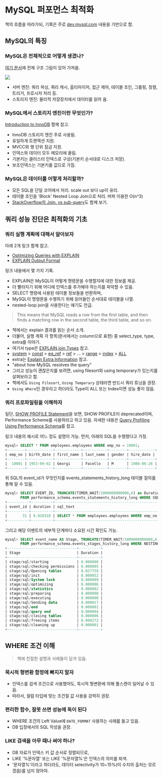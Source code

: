 # MySQL 퍼포먼스 최적화

책의 흐름을 따라가되, 기록은 주로 [dev.mysql.com](https://dev.mysql.com/) 내용을 기반으로 함.

## MySQL의 특징

### MySQL은 전체적으로 어떻게 생겼나?

[여기 문서](https://www.rathishkumar.in/2016/04/understanding-mysql-architecture.html)에 전체 구조 그림이 있어 가져옴.

![](https://3.bp.blogspot.com/-WllJC9xfxqg/VxTbuAoMm4I/AAAAAAAAHzA/1tF7Sxx8Y34levMmR9fYPZfDQDHVdWzKwCLcB/s1600/MySQL%2BArchitecture.png)

- 서버 엔진: 쿼리 파싱, 쿼리 캐시, 옵티마이저, 접근 제어, 테이블 조인, 그룹핑, 정렬, 트리거, 프로시저 처리 등.
- 스토리지 엔진: 물리적 저장장치에서 데이터를 읽어 옴.

### MySQL에서 스토리지 엔진이란 무엇인가?

[Introduction to InnoDB](https://dev.mysql.com/doc/refman/8.0/en/innodb-introduction.html) 함께 참고.

- InnoDB 스토리지 엔진 주로 사용됨.
- 유일하게 트랜잭션 지원.
- MVCC와 행 단위 잠금 지원.
- 인덱스와 데이터 모두 메모리에 올림.
- 기본키는 클러스터 인덱스로 구성(기본키 순서대로 디스크 저장).
- 보조인덱스는 기본키를 값으로 가짐.

### MySQL은 데이터를 어떻게 처리할까?

- 모든 SQL을 단일 코어에서 처리. scale out 보다 up이 유리.
- 테이블 조인을 'Block' Nested Loop Join으로 처리. 버퍼 이용한 O(n^3)
- [StackOverflow의 Join. vs sub-query](https://stackoverflow.com/questions/2577174/join-vs-sub-query)도 함께 보기.

## 쿼리 성능 진단은 최적화의 기초

### 쿼리 실행 계획에 대해서 알아보자

아래 2개 링크 함께 참고.

- [Optimizing Queries with EXPLAIN](https://dev.mysql.com/doc/refman/8.0/en/using-explain.html)
- [EXPLAIN Output Format](https://dev.mysql.com/doc/refman/8.0/en/explain-output.html)

링크 내용에서 몇 가지 기록.

- EXPLAIN은 MySQL이 어떻게 명령문을 수행할지에 대한 정보를 제공.
- 더 빨라지기 위해 어디에 인덱스를 추가해야 하는지를 파악할 수 있음.
- SELECT 명령에 사용된 테이블 정보들을 반환하며,
- MySQL이 명령문을 수행하기 위해 읽어들인 순서대로 테이블을 나열.
- nested-loop join을 사용한다는 얘기도 언급.

> This means that MySQL reads a row from the first table, and then finds a matching row in the second table, the third table, and so on.

- 책에서는 explain 결과를 읽는 순서 소개.
- 더불어, 실행 계획 각 항목(문서에서는 column으로 표현) 중 select_type, type, extra를 이야기.
- 여기서 type은 [EXPLAIN join Types](https://dev.mysql.com/doc/refman/8.0/en/explain-output.html#explain-join-types) 참고.
- [system](https://dev.mysql.com/doc/refman/8.0/en/explain-output.html#jointype_system) > [const](https://dev.mysql.com/doc/refman/8.0/en/explain-output.html#jointype_const) > [eq_ref](https://dev.mysql.com/doc/refman/8.0/en/explain-output.html#jointype_eq_ref) > [ref](https://dev.mysql.com/doc/refman/8.0/en/explain-output.html#jointype_ref) > ... > [range](https://dev.mysql.com/doc/refman/8.0/en/explain-output.html#jointype_range) > [index](https://dev.mysql.com/doc/refman/8.0/en/explain-output.html#jointype_index) > [ALL](https://dev.mysql.com/doc/refman/8.0/en/explain-output.html#jointype_all)
- extra는 [Explain Extra Information](https://dev.mysql.com/doc/refman/8.0/en/explain-output.html#explain-extra-information) 참고.
- "about how MySQL resolves the query"
- 그리고 성능이 괜찮은지를 보려면, using filesort와 using temporary가 있는지를 살펴보라고 함.
- 책에서도 `Using Filesort`, `Using Temporary` 상태라면 반드시 쿼리 튜닝을 권장.
- `Using Where`인 경우라고 하더라도 Type이 ALL 또는 Index이면 성능 좋지 않음.

### 쿼리 프로파일링을 이해하자

일단, [SHOW PROFILE Statement](https://dev.mysql.com/doc/refman/8.0/en/show-profile.html)을 보면, SHOW PROFILE이 deprecated이며, Performance Scheme를 사용하라고 하고 있음. 자세한 내용은 [Query Profiling Using Performance Schema](https://dev.mysql.com/doc/refman/8.0/en/performance-schema-query-profiling.html)를 참고.

링크 내용의 예시로 어느 정도 설명이 가능. 먼저, 아래의 SQL을 수행했다고 가정.

```sql
mysql> SELECT * FROM employees.employees WHERE emp_no = 10001;
+--------+------------+------------+-----------+--------+------------+
| emp_no | birth_date | first_name | last_name | gender | hire_date |
+--------+------------+------------+-----------+--------+------------+
|  10001 | 1953-09-02 | Georgi     | Facello   | M      | 1986-06-26 |
+--------+------------+------------+-----------+--------+------------+
```

위 SQL의 event_id가 무엇인지를 events_statements_history_long 테이블 질의를 통해 알 수 있음.

```sql
mysql> SELECT EVENT_ID, TRUNCATE(TIMER_WAIT/1000000000000,6) as Duration, SQL_TEXT
       FROM performance_schema.events_statements_history_long WHERE SQL_TEXT like '%10001%';
+----------+----------+--------------------------------------------------------+
| event_id | duration | sql_text                                               |
+----------+----------+--------------------------------------------------------+
|       31 | 0.028310 | SELECT * FROM employees.employees WHERE emp_no = 10001 |
+----------+----------+--------------------------------------------------------+
```

그리고 해당 이벤트의 세부적 단계마다 소요된 시간 확인도 가능.

```sql
mysql> SELECT event_name AS Stage, TRUNCATE(TIMER_WAIT/1000000000000,6) AS Duration
       FROM performance_schema.events_stages_history_long WHERE NESTING_EVENT_ID=31;
+--------------------------------+----------+
| Stage                          | Duration |
+--------------------------------+----------+
| stage/sql/starting             | 0.000080 |
| stage/sql/checking permissions | 0.000005 |
| stage/sql/Opening tables       | 0.027759 |
| stage/sql/init                 | 0.000052 |
| stage/sql/System lock          | 0.000009 |
| stage/sql/optimizing           | 0.000006 |
| stage/sql/statistics           | 0.000082 |
| stage/sql/preparing            | 0.000008 |
| stage/sql/executing            | 0.000000 |
| stage/sql/Sending data         | 0.000017 |
| stage/sql/end                  | 0.000001 |
| stage/sql/query end            | 0.000004 |
| stage/sql/closing tables       | 0.000006 |
| stage/sql/freeing items        | 0.000272 |
| stage/sql/cleaning up          | 0.000001 |
+--------------------------------+----------+
```

## WHERE 조건 이해

> 책에 친절한 설명과 사례들이 담겨 있음.

### 묵시적 형변환 함정에 빠지지 말자

- 인덱스를 검색 조건으로 사용했어도, 묵시적 형변환에 의해 풀스캔이 일어날 수 있음.
- 따라서, 컬럼 타입에 맞는 조건절 값 사용을 강력히 권장.

### 편리한 함수, 잘못 쓰면 성능에 독이 된다

- WHERE 조건의 Left Value에 `DATE_FORMAT` 사용하는 사례를 들고 있음.
- DB 입장에서의 SQL 작성을 권장.

### LIKE 검색을 아무 때나 써야 하나?

- DB 자료가 인덱스 키 값 순서로 정렬되므로,
- LIKE '%문자열' 또는 LIKE '%문자열%'은 인덱스의 의미를 퇴색.
- '문자열%'이라고 하더라도, 데이터 selectivity가 10~15%(이 수치의 출처는 모르겠음)를 넘지 않아야.

